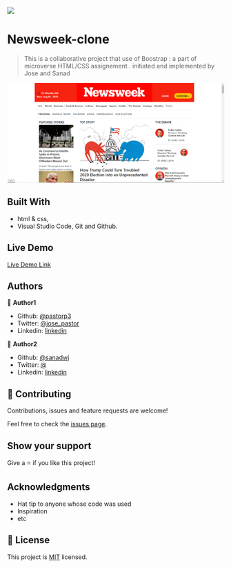 
![](https://img.shields.io/badge/Microverse-blueviolet)

# Newsweek-clone

> This is a collaborative project that use of Boostrap : a part of microverse HTML/CSS assignement . initiated and implemented by  Jose and Sanad

![screenshot](./graphics/screenshot.png)


## Built With

- html & css,
- Visual Studio Code, Git and Github.

## Live Demo
[Live Demo Link](https://pastorp3.github.io/)

## Authors

👤 **Author1**

- Github: [@pastorp3](https://github.com/pastorp3)
- Twitter: [@jose_pastor](https://twitter.com/jose_pastorp3 )
- Linkedin: [linkedin](https://www.linkedin.com/in/jos%C3%A9-pedraza-acevedo-ab700a1a9/)

👤 **Author2**

- Github: [@sanadwj](https://github.com/sanadwj)
- Twitter: [@](https://twitter.com/ObokoDaniel)
- Linkedin: [linkedin](http://linkedin.com/in/daniel-dikachi-1luvtek101)

## 🤝 Contributing

Contributions, issues and feature requests are welcome!

Feel free to check the [issues page](https://github.com/sanadwj/Newsweek-clone/issues).

## Show your support

Give a ⭐️ if you like this project!

## Acknowledgments

- Hat tip to anyone whose code was used
- Inspiration
- etc

## 📝 License

This project is [MIT](lic.url) licensed.
